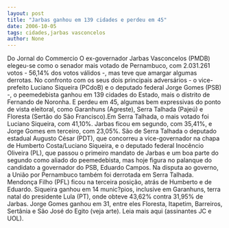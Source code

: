```yaml
---
layout: post
title: "Jarbas ganhou em 139 cidades e perdeu em 45"
date: 2006-10-05
tags: cidades,jarbas vasconcelos
author: None
---
```

Do Jornal do Commercio
O ex-governador Jarbas Vasconcelos (PMDB) elegeu-se como o senador mais votado de Pernambuco, com 2.031.261 votos - 56,14% dos votos válidos -, mas teve que amargar algumas derrotas. 
No confronto com os seus dois principais adversários - o vice-prefeito Luciano Siqueira (PCdoB) e o deputado federal Jorge Gomes (PSB) -, o peemedebista ganhou em 139 cidades do Estado, mais o distrito de Fernando de Noronha. E perdeu em 45, algumas bem expressivas do ponto de vista eleitoral, como Garanhuns (Agreste), Serra Talhada (Pajeú) e Floresta (Sertão do São Francisco).Em Serra Talhada, o mais votado foi Luciano Siqueira, com 41,10%. Jarbas ficou em segundo, com 35,41%, e Jorge Gomes em terceiro, com 23,05%. São de Serra Talhada o deputado estadual Augusto César (PDT), que concorreu a vice-governador na chapa de Humberto Costa/Luciano Siqueira, e o deputado federal Inocêncio Oliveira (PL), que passou o primeiro mandato de Jarbas e um boa parte do segundo como aliado do peemedebista, mas hoje figura no palanque do candidato a governador do PSB, Eduardo Campos. Na disputa ao governo, a União por Pernambuco também foi derrotada em Serra Talhada. Mendonça Filho (PFL) ficou na terceira posição, atrás de Humberto e de Eduardo. Siqueira ganhou em 14 munic?pios, inclusive em Garanhuns, terra natal do presidente Lula (PT), onde obteve 43,62% contra 31,95% de Jarbas. Jorge Gomes ganhou em 31, entre eles Floresta, Itapetim, Barreiros, Sertânia e São José do Egito (veja arte).
Leia mais aqui (assinantes JC e UOL). 